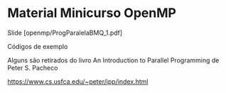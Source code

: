 # Material Minicurso OpenMP

Slide [openmp/ProgParalelaBMQ_1.pdf]

Códigos de exemplo 

Alguns são retirados do livro An Introduction to Parallel Programming de Peter S. Pacheco

https://www.cs.usfca.edu/~peter/ipp/index.html


